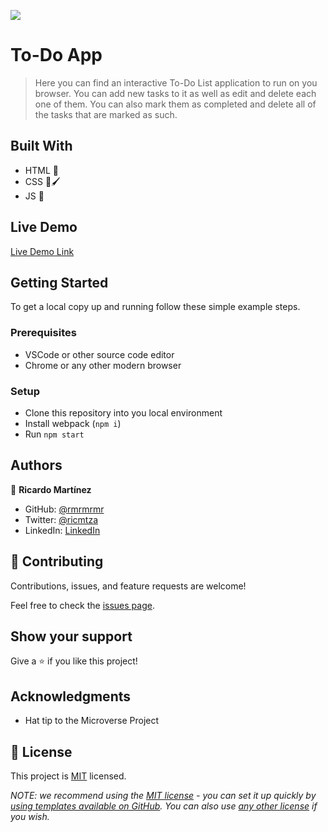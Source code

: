 ![](https://img.shields.io/badge/Microverse-blueviolet)

# To-Do App

> Here you can find an interactive To-Do List application to run on you browser. You can add new tasks to it as well as edit and delete each one of them. You can also mark them as completed and delete all of the tasks that are marked as such. 


## Built With

- HTML 👷
- CSS 🎨🖌️
- JS 🤖


## Live Demo

[Live Demo Link](https://rmrmrmr.github.io/To-do_List/dist/)


## Getting Started

To get a local copy up and running follow these simple example steps.

### Prerequisites
- VSCode or other source code editor
- Chrome or any other modern browser

### Setup
- Clone this repository into you local environment
- Install webpack (`npm i`)
- Run `npm start`

## Authors

👤 **Ricardo Martínez**

- GitHub: [@rmrmrmr](https://github.com/rmrmrmr)
- Twitter: [@ricmtza](https://twitter.com/ricmtza)
- LinkedIn: [LinkedIn](https://www.linkedin.com/in/ricardomtz7714/)

## 🤝 Contributing

Contributions, issues, and feature requests are welcome!

Feel free to check the [issues page](../../issues/).

## Show your support

Give a ⭐️ if you like this project!

## Acknowledgments

- Hat tip to the Microverse Project

## 📝 License

This project is [MIT](./LICENSE) licensed.

_NOTE: we recommend using the [MIT license](https://choosealicense.com/licenses/mit/) - you can set it up quickly by [using templates available on GitHub](https://docs.github.com/en/communities/setting-up-your-project-for-healthy-contributions/adding-a-license-to-a-repository). You can also use [any other license](https://choosealicense.com/licenses/) if you wish._
